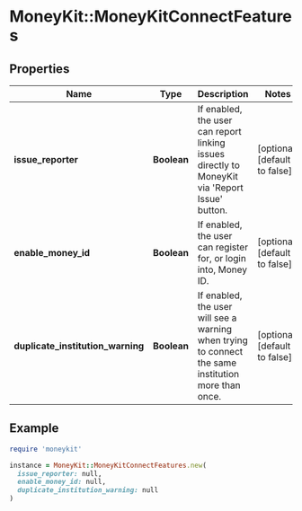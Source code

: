 # MoneyKit::MoneyKitConnectFeatures

## Properties

| Name | Type | Description | Notes |
| ---- | ---- | ----------- | ----- |
| **issue_reporter** | **Boolean** | If enabled, the user can report linking issues directly to MoneyKit via &#39;Report Issue&#39; button. | [optional][default to false] |
| **enable_money_id** | **Boolean** | If enabled, the user can register for, or login into, Money ID. | [optional][default to false] |
| **duplicate_institution_warning** | **Boolean** | If enabled, the user will see a warning when trying to connect the same institution more than once. | [optional][default to false] |

## Example

```ruby
require 'moneykit'

instance = MoneyKit::MoneyKitConnectFeatures.new(
  issue_reporter: null,
  enable_money_id: null,
  duplicate_institution_warning: null
)
```

